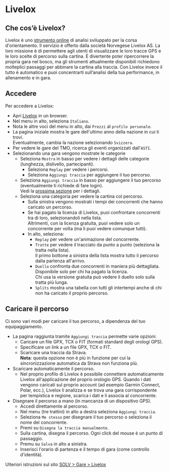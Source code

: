 # Livelox

## Che cos’è Livelox?
Livelox è uno [strumento online](https://www.livelox.com) di analisi sviluppato per la corsa d'orientamento. Il servizio è offerto dalla società Norvegese Livelox AS. La loro missione è di permettere agli utenti di visualizzare le loro tracce GPS e le loro scelte di percorso sulla cartina. È divertente poter ripercorrere la propria gara nel bosco, ma gli strumenti attualmente disponibili richiedono molteplici passaggi per abbinare la cartina alla traccia. Con Livelox invece il tutto è automatico e puoi concentrarti sull’analisi della tua performance, in allenamento e in gara.  
  
## Accedere 
Per accedere a Livelox:  

- Apri [Livelox](https://www.livelox.com) in un browser.
- Nel menu in alto, seleziona `Italiano`.
- Nota le altre voci del menu in alto, dai `Prezzi` al `profilo personale`.
- La pagina iniziale mostra le gare dell'ultimo anno della nazione in cui ti trovi.  
Eventualmente, cambia la nazione selezionando `Svizzera`.
- Per vedere le gare del TMO, ricerca gli eventi organizzati dall'`ASTI`.
- Selezionando una gara vengono mostrate le categorie
    - Seleziona `Mostra` in basso per vedere i dettagli delle categorie (lunghezza, dislivello, partecipanti).
        - Seleziona `Replay` per vedere i percorsi.
        - Seleziona `Aggiungi traccia` per aggiungere il tuo percorso.
    - Seleziona `Aggiungi traccia` in basso per aggiungere il tuo percorso (eventualmente ti richiede di fare login).  
    Vedi la [prossima sezione](#caricare-il-percorso) per i dettagli.
    - Seleziona una categoria per vedere la cartina col percorso.
        - Sulla sinistra vengono mostrati i tempi dei concorrenti che hanno caricato un percorso.
        - Se hai pagato la licenza di Livelox, puoi confrontare concorrenti tra di loro, selezionandoli nella lista.  
        Altrimenti, con la licenza gratuita, puoi vedere solo un concorrente per volta (ma li puoi vedere comunque tutti).
        - In alto, seleziona:
            - `Replay` per vedere un'animazione del concorrente.
            - `Tratte` per vedere il tracciato da punto a punto (seleziona la tratta nella lista).  
            Il primo bottone a sinistra della lista mostra tutto il percorso dalla partenza all'arrivo.
            - `Duello` confronta due concorrenti in maniera più dettagliata.  
            Disponibile solo per chi ha pagato la licenza.  
            Chi usa la versione gratuita può vedere il duello solo sulla tratta più lunga.
            - `Splits` mostra una tabella con tutti gli intertempi anche di chi non ha caricato il proprio percorso.

## Caricare il percorso
Ci sono vari modi per caricare il tuo percorso, a dipendenza del tuo equipaggiamento.

- La pagina raggiunta tramite `Aggiungi traccia` permette varie opzioni:
    - Caricare un file GPX, TCX o FIT (formati standard degli orologi GPS).
    - Specificare un link a un file GPX, TCX o FIT.
    - Scaricare una traccia da Strava.  
    **Nota**: questa opzione non è più in funzione per cui la sincronizzazione automatica da Strava non funziona più.
- Scaricare automaticamente il percorso.
    - Nel proprio profilo di Livelox è possibile connettere automaticamente Livelox all'applicazione del proprio orologio GPS. Quando i dati vengono caricati sul proprio account (ad esempio Garmin Connect, Polar, ecc.), Livelox li analizza e se trova una gara corrispondente per tempistica e regione, scarica i dati e li associa al concorrente.
- Disegnare il percorso a mano (in mancanza di un dispositivo GPS).
    - Accedi direttamente al percorso.
    - Nel menu (tre trattini) in alto a destra seleziona `Aggiungi traccia`.
    - Seleziona `Me stesso` per disegnare il tuo percorso o seleziona il nome del concorrente.
    - Premi su `Disegna la traccia manualmente`.
    - Sulla cartina, disegna il percorso. Ogni click del mouse è un punto di passaggio.
    - Premu su `Salva` in alto a sinistra.
    - Inserisci l'orario di partenza e il tempo di gara (come controllo d'identità).


Ulteriori istruzioni sul sito [SOLV > Gare > Livelox](https://www.swiss-orienteering.ch/files/Livelox_italiano_11_2023.pdf)
  
